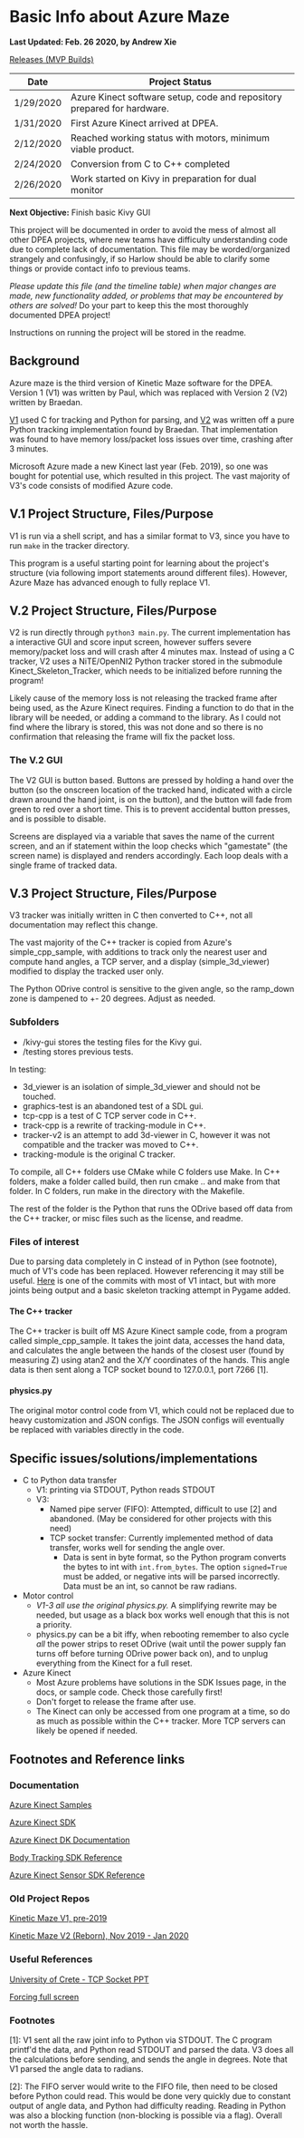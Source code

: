 # Basic Info about Azure Maze #
**Last Updated: Feb. 26 2020, by Andrew Xie**

[Releases (MVP Builds)](https://github.com/andrewxie43/azure-maze/releases)

| Date | Project Status |
|------|------|
| 1/29/2020 | Azure Kinect software setup, code and repository prepared for hardware. |
| 1/31/2020 | First Azure Kinect arrived at DPEA. |
| 2/12/2020 | Reached working status with motors, minimum viable product. |
| 2/24/2020 | Conversion from C to C++ completed |
| 2/26/2020 | Work started on Kivy in preparation for dual monitor |

**Next Objective:** Finish basic Kivy GUI

This project will be documented in order to avoid the mess of almost all other DPEA projects, where new teams have difficulty understanding code due to complete lack of documentation. This file may be worded/organized strangely and confusingly, if so Harlow should be able to clarify some things or provide contact info to previous teams.

*Please update this file (and the timeline table) when major changes are made, new functionality added, or problems that may be encountered by others are solved!* Do your part to keep this the most thoroughly documented DPEA project!

Instructions on running the project will be stored in the readme.


## Background ##
Azure maze is the third version of Kinetic Maze software for the DPEA. Version 1 (V1) was written by Paul, which was replaced with Version 2 (V2) written by Braedan.

[V1](https://github.com/dpengineering/kinetic-maze/tree/6517ff8c6544c4c8287182b5a3d50727d381c097) used C for tracking and Python for parsing, and [V2](https://github.com/bkenndpngineering/Kinetic-Maze-Reborn) was written off a pure Python tracking implementation found by Braedan. That implementation was found to have memory loss/packet loss issues over time, crashing after 3 minutes.

Microsoft Azure made a new Kinect last year (Feb. 2019), so one was bought for potential use, which resulted in this project. The vast majority of V3's code consists of modified Azure code.

## V.1 Project Structure, Files/Purpose ##
V1 is run via a shell script, and has a similar format to V3, since you have to run ```make``` in the tracker directory.

This program is a useful starting point for learning about the project's structure (via following import statements around different files). However, Azure Maze has advanced enough to fully replace V1.

## V.2 Project Structure, Files/Purpose ##
V2 is run directly through ```python3 main.py```. The current implementation has a interactive GUI and score input screen, however suffers severe memory/packet loss and will crash after 4 minutes max. Instead of using a C tracker, V2 uses a NiTE/OpenNI2 Python tracker stored in the submodule Kinect_Skeleton_Tracker, which needs to be initialized before running the program!

Likely cause of the memory loss is not releasing the tracked frame after being used, as the Azure Kinect requires. Finding a function to do that in the library will be needed, or adding a command to the library. As I could not find where the library is stored, this was not done and so there is no confirmation that releasing the frame will fix the packet loss.

### The V.2 GUI ###
The V2 GUI is button based. Buttons are pressed by holding a hand over the button (so the onscreen location of the tracked hand, indicated with a circle drawn around the hand joint, is on the button), and the button will fade from green to red over a short time. This is to prevent accidental button presses, and is possible to disable.

Screens are displayed via a variable that saves the name of the current screen, and an if statement within the loop checks which "gamestate" (the screen name) is displayed and renders accordingly. Each loop deals with a single frame of tracked data.


## V.3 Project Structure, Files/Purpose ##

V3 tracker was initially written in C then converted to C++, not all documentation may reflect this change.

The vast majority of the C++ tracker is copied from Azure's simple_cpp_sample, with additions to track only the nearest user and compute hand angles, a TCP server, and a display (simple_3d_viewer) modified to display the tracked user only.

The Python ODrive control is sensitive to the given angle, so the ramp_down zone is dampened to +- 20 degrees. Adjust as needed.

### Subfolders ###
* /kivy-gui stores the testing files for the Kivy gui.
* /testing stores previous tests.

In testing:
- 3d_viewer is an isolation of simple_3d_viewer and should not be touched.
- graphics-test is an abandoned test of a SDL gui.
- tcp-cpp is a test of C TCP server code in C++.
- track-cpp is a rewrite of tracking-module in C++.
- tracker-v2 is an attempt to add 3d-viewer in C, however it was not compatible and the tracker was moved to C++.
- tracking-module is the original C tracker.

To compile, all C++ folders use CMake while C folders use Make. In C++ folders, make a folder called build, then run cmake .. and make from that folder. In C folders, run make in the directory with the Makefile.

The rest of the folder is the Python that runs the ODrive based off data from the C++ tracker, or misc files such as the license, and readme.

### Files of interest ###

Due to parsing data completely in C instead of in Python (see footnote), much of V1's code has been replaced. However referencing it may still be useful. [Here](https://github.com/dpengineering/kinetic-maze/tree/38de238fccfc4a8ec9930c75112bbee1b0594ff2) is one of the commits with most of V1 intact, but with more joints being output and a basic skeleton tracking attempt in Pygame added.

#### The C++ tracker ####
The C++ tracker is built off MS Azure Kinect sample code, from a program called simple_cpp_sample. It takes the joint data, accesses the hand data, and calculates the angle between the hands of the closest user (found by measuring Z) using atan2 and the X/Y coordinates of the hands. This angle data is then sent along a TCP socket bound to 127.0.0.1, port 7266 [1].



#### physics.py ####
The original motor control code from V1, which could not be replaced due to heavy customization and JSON configs. The JSON configs will eventually be replaced with variables directly in the code.


## Specific issues/solutions/implementations ##
- C to Python data transfer
  - V1: printing via STDOUT, Python reads STDOUT
  - V3:
    - Named pipe server (FIFO): Attempted, difficult to use [2] and abandoned. (May be considered for other projects with this need)
    - TCP socket transfer: Currently implemented method of data transfer, works well for sending the angle over.
      - Data is sent in byte format, so the Python program converts the bytes to int with ```int.from_bytes```. The option ```signed=True``` must be added, or negative ints will be parsed incorrectly. Data must be an int, so cannot be raw radians.
- Motor control
  - *V1-3 all use the original physics.py.* A simplifying rewrite may be needed, but usage as a black box works well enough that this is not a priority.
  - physics.py can be a bit iffy, when rebooting remember to also cycle *all* the power strips to reset ODrive (wait until the power supply fan turns off before turning ODrive power back on), and to unplug everything from the Kinect for a full reset.
- Azure Kinect
  - Most Azure problems have solutions in the SDK Issues page, in the docs, or sample code. Check those carefully first!
  - Don't forget to release the frame after use.
  - The Kinect can only be accessed from one program at a time, so do as much as possible within the C++ tracker. More TCP servers can likely be opened if needed.

## Footnotes and Reference links ##

### Documentation ###

[Azure Kinect Samples](https://github.com/microsoft/Azure-Kinect-Samples)

[Azure Kinect SDK](https://github.com/microsoft/Azure-Kinect-Sensor-SDK)

[Azure Kinect DK Documentation](https://docs.microsoft.com/en-us/azure/kinect-dk/)

[Body Tracking SDK Reference](https://microsoft.github.io/Azure-Kinect-Body-Tracking/release/1.x.x/index.html)

[Azure Kinect Sensor SDK Reference](https://microsoft.github.io/Azure-Kinect-Sensor-SDK/master/index.html)

### Old Project Repos ###

[Kinetic Maze V1, pre-2019](https://github.com/dpengineering/kinetic-maze/tree/6517ff8c6544c4c8287182b5a3d50727d381c097)

[Kinetic Maze V2 (Reborn), Nov 2019 - Jan 2020](https://github.com/bkenndpngineering/Kinetic-Maze-Reborn)

### Useful References ###

[University of Crete - TCP Socket PPT](https://www.csd.uoc.gr/~hy556/material/tutorials/cs556-3rd-tutorial.pdf)

[Forcing full screen](https://superuser.com/questions/1144959/how-do-i-stop-fullscreen-games-from-minimizing-when-i-click-on-another-window-on)


### Footnotes ###

[1]: V1 sent all the raw joint info to Python via STDOUT. The C program printf'd the data, and Python read STDOUT and parsed the data. V3 does all the calculations before sending, and sends the angle in degrees. Note that V1 parsed the angle data to radians.

[2]: The FIFO server would write to the FIFO file, then need to be closed before Python could read. This would be done very quickly due to constant output of angle data, and Python had difficulty reading. Reading in Python was also a blocking function (non-blocking is possible via a flag). Overall not worth the hassle.

